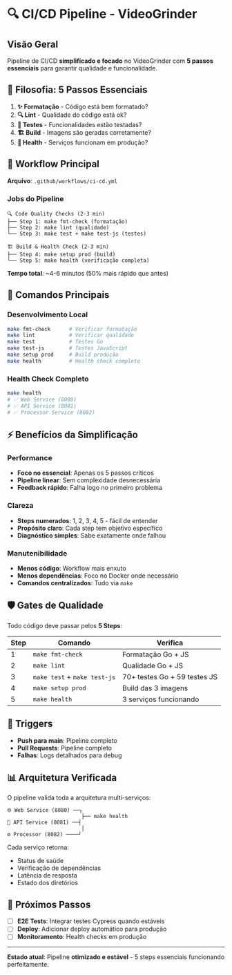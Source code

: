 # 🔍 CI/CD Pipeline - VideoGrinder

## Visão Geral

Pipeline de CI/CD **simplificado e focado** no VideoGrinder com **5 passos essenciais** para garantir qualidade e funcionalidade.

## 🎯 Filosofia: 5 Passos Essenciais

1. **✨ Formatação** - Código está bem formatado?
2. **🔍 Lint** - Qualidade do código está ok?
3. **🧪 Testes** - Funcionalidades estão testadas?
4. **🏗️ Build** - Imagens são geradas corretamente?
5. **🚀 Health** - Serviços funcionam em produção?

## 🚀 Workflow Principal

**Arquivo**: `.github/workflows/ci-cd.yml`

### Jobs do Pipeline

```
🔍 Code Quality Checks (2-3 min)
├── Step 1: make fmt-check (formatação)
├── Step 2: make lint (qualidade)
└── Step 3: make test + make test-js (testes)

🏗️ Build & Health Check (2-3 min)
├── Step 4: make setup prod (build)
└── Step 5: make health (verificação completa)
```

**Tempo total**: ~4-6 minutos (50% mais rápido que antes)

## 🔧 Comandos Principais

### Desenvolvimento Local
```bash
make fmt-check      # Verificar formatação
make lint           # Verificar qualidade
make test           # Testes Go
make test-js        # Testes JavaScript
make setup prod     # Build produção
make health         # Health check completo
```

### Health Check Completo
```bash
make health
# ✅ Web Service (8080)
# ✅ API Service (8081) 
# ✅ Processor Service (8082)
```

## ⚡ Benefícios da Simplificação

### Performance
- **Foco no essencial**: Apenas os 5 passos críticos
- **Pipeline linear**: Sem complexidade desnecessária
- **Feedback rápido**: Falha logo no primeiro problema

### Clareza
- **Steps numerados**: 1, 2, 3, 4, 5 - fácil de entender
- **Propósito claro**: Cada step tem objetivo específico
- **Diagnóstico simples**: Sabe exatamente onde falhou

### Manutenibilidade
- **Menos código**: Workflow mais enxuto
- **Menos dependências**: Foco no Docker onde necessário
- **Comandos centralizados**: Tudo via `make`

## 🛡️ Gates de Qualidade

Todo código deve passar pelos **5 Steps**:

| Step | Comando | Verifica |
|------|---------|----------|
| 1 | `make fmt-check` | Formatação Go + JS |
| 2 | `make lint` | Qualidade Go + JS |
| 3 | `make test` + `make test-js` | 70+ testes Go + 59 testes JS |
| 4 | `make setup prod` | Build das 3 imagens |
| 5 | `make health` | 3 serviços funcionando |

## 🔄 Triggers

- **Push para main**: Pipeline completo
- **Pull Requests**: Pipeline completo
- **Falhas**: Logs detalhados para debug

## 📊 Arquitetura Verificada

O pipeline valida toda a arquitetura multi-serviços:

```
🌐 Web Service (8080) ──┐
                        ├── make health
🔌 API Service (8081) ──┤
                        │
⚙️ Processor (8082) ────┘
```

Cada serviço retorna:
- Status de saúde
- Verificação de dependências
- Latência de resposta
- Estado dos diretórios

## 🎯 Próximos Passos

- [ ] **E2E Tests**: Integrar testes Cypress quando estáveis
- [ ] **Deploy**: Adicionar deploy automático para produção
- [ ] **Monitoramento**: Health checks em produção

---

**Estado atual**: Pipeline **otimizado e estável** - 5 steps essenciais funcionando perfeitamente. 
